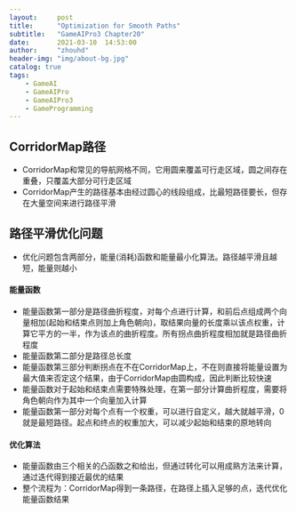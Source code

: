 ```yaml
---
layout:     post
title:      "Optimization for Smooth Paths"
subtitle:   "GameAIPro3 Chapter20"
date:       2021-03-10  14:53:00
author:     "zhouhd"
header-img: "img/about-bg.jpg"
catalog: true
tags:
    - GameAI
    - GameAIPro
    - GameAIPro3
    - GameProgramming
---
```


## CorridorMap路径
- CorridorMap和常见的导航网格不同，它用圆来覆盖可行走区域，圆之间存在重叠，只覆盖大部分可行走区域
- CorridorMap产生的路径基本由经过圆心的线段组成，比最短路径要长，但存在大量空间来进行路径平滑

## 路径平滑优化问题
- 优化问题包含两部分，能量(消耗)函数和能量最小化算法。路径越平滑且越短，能量则越小

#### 能量函数
- 能量函数第一部分是路径曲折程度，对每个点进行计算，和前后点组成两个向量相加(起始和结束点则加上角色朝向)，取结果向量的长度乘以该点权重，计算它平方的一半，作为该点的曲折程度。所有拐点曲折程度相加就是路径曲折程度
- 能量函数第二部分是路径总长度
- 能量函数第三部分判断拐点在不在CorridorMap上，不在则直接将能量设置为最大值来否定这个结果，由于CorridorMap由圆构成，因此判断比较快速
- 能量函数对于起始和结束点需要特殊处理，在第一部分计算曲折程度，需要将角色朝向作为其中一个向量加入计算
- 能量函数第一部分对每个点有一个权重，可以进行自定义，越大就越平滑，0就是最短路径。起点和终点的权重加大，可以减少起始和结束的原地转向

#### 优化算法
- 能量函数由三个相关的凸函数之和给出，但通过转化可以用成熟方法来计算，通过迭代得到接近最优的结果
- 整个流程为：CorridorMap得到一条路径，在路径上插入足够的点，迭代优化能量函数结果
